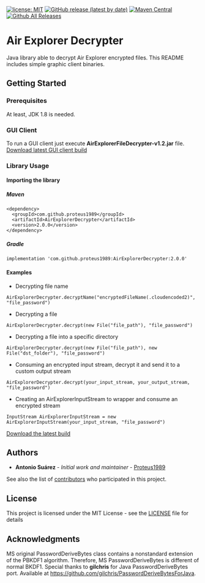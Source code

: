 [![license: MIT](https://img.shields.io/badge/License-MIT-green.svg)](https://github.com/Proteus1989/Air-Explorer-Decrypter/blob/master/LICENSE)
[![GitHub release (latest by date)](https://img.shields.io/github/v/release/Proteus1989/Air-Explorer-Decrypter)](https://github.com/Proteus1989/Air-Explorer-Decrypter/releases/latest)
[![Maven Central](https://img.shields.io/maven-central/v/com.github.proteus1989/AirExplorerDecrypter.svg?label=Maven%20Central)](https://search.maven.org/search?q=g:%22com.github.proteus1989%22%20AND%20a:%22AirExplorerDecrypter%22)
[![Github All Releases](https://img.shields.io/github/downloads/Proteus1989/Air-Explorer-Decrypter/total)](https://github.com/Proteus1989/Air-Explorer-Decrypter/releases)

# Air Explorer Decrypter

Java library able to decrypt Air Explorer encrypted files. This README includes simple graphic client binaries.

## Getting Started

### Prerequisites

At least, JDK 1.8 is needed.

### GUI Client

To run a GUI client just execute **AirExplorerFileDecrypter-v1.2.jar** file.<br>
[Download latest GUI client build](https://github.com/Proteus1989/Air-Explorer-Decrypter/releases/download/1.0.0/AirExplorerFileDecrypter-v1.2.jar)

### Library Usage

#### Importing the library

##### Maven

```
<dependency>
  <groupId>com.github.proteus1989</groupId>
  <artifactId>AirExplorerDecrypter</artifactId>
  <version>2.0.0</version>
</dependency>
```

##### Gradle

```
implementation 'com.github.proteus1989:AirExplorerDecrypter:2.0.0'
```

#### Examples

- Decrypting file name

```
AirExplorerDecrypter.decryptName("encryptedFileName(.cloudencoded2)", "file_password")
```

- Decrypting a file

```
AirExplorerDecrypter.decrypt(new File("file_path"), "file_password")
```

- Decrypting a file into a specific directory

```
AirExplorerDecrypter.decrypt(new File("file_path"), new File("dst_folder"), "file_password")
```

- Consuming an encrypted input stream, decrypt it and send it to a custom output stream

```
AirExplorerDecrypter.decrypt(your_input_stream, your_output_stream, "file_password")
```

- Creating an AirExplorerInputStream to wrapper and consume an encrypted stream
```
InputStream AirExplorerInputStream = new AirExplorerInputStream(your_input_stream, "file_password")
```

[Download the latest build](https://github.com/Proteus1989/Air-Explorer-Decrypter/releases/latest)

## Authors

* **Antonio Suárez** - *Initial work and maintainer* - [Proteus1989](https://github.com/Proteus1989)

See also the list of [contributors](https://github.com/Proteus1989/Air-Explorer-Decrypter/contributors) who participated
in this project.

## License

This project is licensed under the MIT License - see the [LICENSE](LICENSE) file for details

## Acknowledgments

MS original PasswordDeriveBytes class contains a nonstandard extension of the PBKDF1 algorithm. Therefore, MS
PasswordDeriveBytes is different of normal BKDF1.
Special thanks to **gilchris** for Java PasswordDeriveBytes port. Available
at https://github.com/gilchris/PasswordDeriveBytesForJava.
